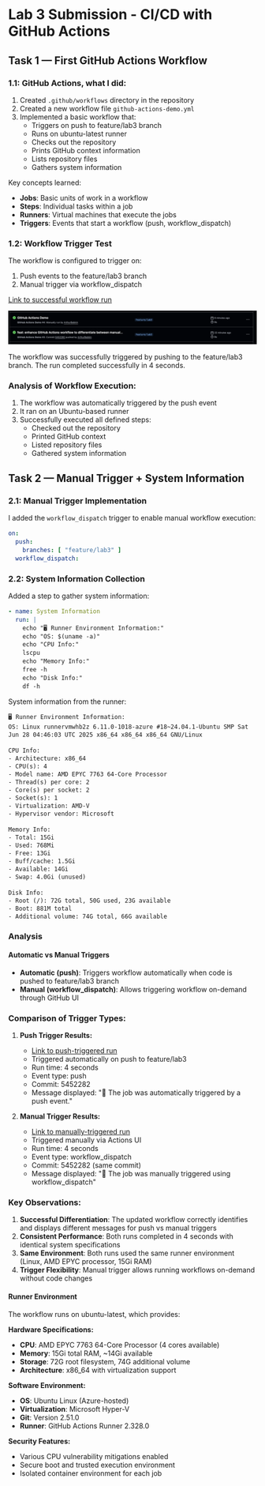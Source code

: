 # Lab 3 Submission - CI/CD with GitHub Actions

## Task 1 — First GitHub Actions Workflow

### 1.1: GitHub Actions, what I did:

1. Created `.github/workflows` directory in the repository
2. Created a new workflow file `github-actions-demo.yml`
3. Implemented a basic workflow that:
   - Triggers on push to feature/lab3 branch
   - Runs on ubuntu-latest runner
   - Checks out the repository
   - Prints GitHub context information
   - Lists repository files
   - Gathers system information

Key concepts learned:

- **Jobs**: Basic units of work in a workflow
- **Steps**: Individual tasks within a job
- **Runners**: Virtual machines that execute the jobs
- **Triggers**: Events that start a workflow (push, workflow_dispatch)

### 1.2: Workflow Trigger Test

The workflow is configured to trigger on:

1. Push events to the feature/lab3 branch
2. Manual trigger via workflow_dispatch

[Link to successful workflow run](https://github.com/ArthurBabkin/F25-DevOps-Intro/actions/runs/18325542519/job/52188985705#step:1:19)

![1759872633220](images/submission3/1759872633220.png)

The workflow was successfully triggered by pushing to the feature/lab3 branch. The run completed successfully in 4 seconds.

### Analysis of Workflow Execution:

1. The workflow was automatically triggered by the push event
2. It ran on an Ubuntu-based runner
3. Successfully executed all defined steps:
   - Checked out the repository
   - Printed GitHub context
   - Listed repository files
   - Gathered system information

## Task 2 — Manual Trigger + System Information

### 2.1: Manual Trigger Implementation

I added the `workflow_dispatch` trigger to enable manual workflow execution:

```yaml
on:
  push:
    branches: [ "feature/lab3" ]
  workflow_dispatch:
```

### 2.2: System Information Collection

Added a step to gather system information:

```yaml
- name: System Information
  run: |
    echo "🖥️ Runner Environment Information:"
    echo "OS: $(uname -a)"
    echo "CPU Info:"
    lscpu
    echo "Memory Info:"
    free -h
    echo "Disk Info:"
    df -h
```

System information from the runner:

```
🖥️ Runner Environment Information:
OS: Linux runnervmwhb2z 6.11.0-1018-azure #18~24.04.1-Ubuntu SMP Sat Jun 28 04:46:03 UTC 2025 x86_64 x86_64 x86_64 GNU/Linux

CPU Info:
- Architecture: x86_64
- CPU(s): 4
- Model name: AMD EPYC 7763 64-Core Processor
- Thread(s) per core: 2
- Core(s) per socket: 2
- Socket(s): 1
- Virtualization: AMD-V
- Hypervisor vendor: Microsoft

Memory Info:
- Total: 15Gi
- Used: 768Mi
- Free: 13Gi
- Buff/cache: 1.5Gi
- Available: 14Gi
- Swap: 4.0Gi (unused)

Disk Info:
- Root (/): 72G total, 50G used, 23G available
- Boot: 881M total
- Additional volume: 74G total, 66G available
```

### Analysis

#### Automatic vs Manual Triggers

- **Automatic (push)**: Triggers workflow automatically when code is pushed to feature/lab3 branch
- **Manual (workflow_dispatch)**: Allows triggering workflow on-demand through GitHub UI

### Comparison of Trigger Types:

1. **Push Trigger Results:**

   - [Link to push-triggered run](https://github.com/ArthurBabkin/F25-DevOps-Intro/actions/runs/18326246115)
   - Triggered automatically on push to feature/lab3
   - Run time: 4 seconds
   - Event type: push
   - Commit: 5452282
   - Message displayed: "🎉 The job was automatically triggered by a push event."
2. **Manual Trigger Results:**

   - [Link to manually-triggered run](https://github.com/ArthurBabkin/F25-DevOps-Intro/actions/runs/18326597471)
   - Triggered manually via Actions UI
   - Run time: 4 seconds
   - Event type: workflow_dispatch
   - Commit: 5452282 (same commit)
   - Message displayed: "🎉 The job was manually triggered using workflow_dispatch"

### Key Observations:

1. **Successful Differentiation**: The updated workflow correctly identifies and displays different messages for push vs manual triggers
2. **Consistent Performance**: Both runs completed in 4 seconds with identical system specifications
3. **Same Environment**: Both runs used the same runner environment (Linux, AMD EPYC processor, 15Gi RAM)
4. **Trigger Flexibility**: Manual trigger allows running workflows on-demand without code changes

#### Runner Environment

The workflow runs on ubuntu-latest, which provides:

**Hardware Specifications:**

- **CPU**: AMD EPYC 7763 64-Core Processor (4 cores available)
- **Memory**: 15Gi total RAM, ~14Gi available
- **Storage**: 72G root filesystem, 74G additional volume
- **Architecture**: x86_64 with virtualization support

**Software Environment:**

- **OS**: Ubuntu Linux (Azure-hosted)
- **Virtualization**: Microsoft Hyper-V
- **Git**: Version 2.51.0
- **Runner**: GitHub Actions Runner 2.328.0

**Security Features:**

- Various CPU vulnerability mitigations enabled
- Secure boot and trusted execution environment
- Isolated container environment for each job
